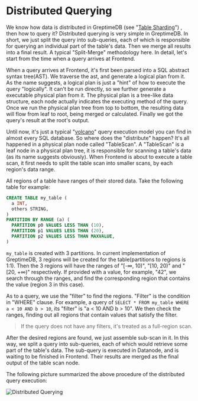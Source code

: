 # Distributed Querying

We know how data is distributed in GreptimeDB (see "[Table Sharding][1]") , then how to query it?
Distributed querying is very simple in GreptimeDB. In short, we just split the query into
sub-queries, each of which is responsible for querying an individual part of the table's data. Then
we merge all results into a final result. A typical "Split-Merge" methodology here. In detail,
let's start from the time when a query arrives at Frontend.

When a query arrives at Frontend, it's first been parsed into a SQL abstract syntax tree(AST). We
traverse the ast, and generate a logical plan from it. As the name suggests, a logical plan is just
a "hint" of how to execute the query "logically". It can't be run directly, so we further generate
a executable physical plan from it. The physical plan is a tree-like data structure, each node
actually indicates the executing method of the query. Once we run the physical plan tree from top
to bottom, the resulting data will flow from leaf to root, being merged or calculated. Finally we
got the query's result at the root's output.

Until now, it's just a typical "[volcano][2]" query execution model you can find in almost every SQL
database. So where does the "distribute" happen? It's all happened in a physical plan node called
"TableScan". A "TableScan" is a leaf node in a physical plan tree, it is responsible for scanning a
table's data (as its name suggests obviously). When Frontend is about to execute a table scan, it
first needs to split the table scan into smaller scans, by each region's data range.

[1]: <./table-sharding.md>
[2]: <https://paperhub.s3.amazonaws.com/dace52a42c07f7f8348b08dc2b186061.pdf>

All regions of a table have ranges of their stored data. Take the following table for example:

```sql
CREATE TABLE my_table (
  a INT,
  others STRING,
)
PARTITION BY RANGE (a) (
  PARTITION p0 VALUES LESS THAN (10),
  PARTITION p1 VALUES LESS THAN (20),
  PARTITION p2 VALUES LESS THAN MAXVALUE,
)
```

`my_table` is created with 3 partitions. In current implementation of GreptimeDB, 3 regions will be
created for the table(partitions to regions is 1:1). Then the 3 regions will have the ranges of
"[-∞, 10)", "[10, 20)" and "[20, +∞)" respectively. If provided with a value, for example, "42", we
search through the ranges, and find the corresponding region that contains the value (region 3 in
this case).

As to a query, we use the "filter" to find the regions. "Filter" is the condition in "WHERE"
clause. For example, a query of `SELECT * FROM my_table WHERE a < 10 AND b > 10`, its "filter" is
"a < 10 AND b > 10". We then check the ranges, finding out all regions that contain values that
satisfy the filter.

> If the query does not have any filters, it's treated as a full-region scan.

After the desired regions are found, we just assemble sub-scan in it. In this way, we split a query
into sub-queries, each of which would retrieve some part of the table's data. The sub-query is
executed in Datanode, and is waiting to be finished in Frontend. Their results are merged as the
final output of the table scan node.

The following picture summarized the above procedure of the distributed query execution:

![Distributed Querying](/distributed-querying.png)

